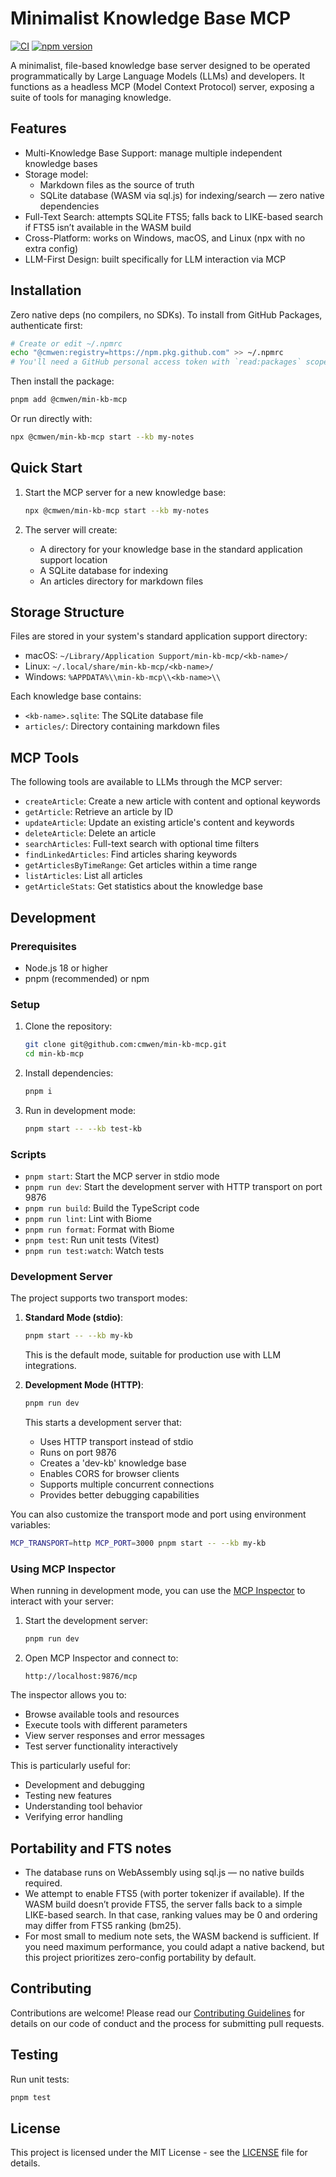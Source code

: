 # Minimalist Knowledge Base MCP

[![CI](https://github.com/cmwen/min-kb-mcp/actions/workflows/ci.yml/badge.svg)](https://github.com/cmwen/min-kb-mcp/actions/workflows/ci.yml)
[![npm version](https://badge.fury.io/js/min-kb-mcp.svg)](https://badge.fury.io/js/min-kb-mcp)

A minimalist, file-based knowledge base server designed to be operated programmatically by Large Language Models (LLMs) and developers. It functions as a headless MCP (Model Context Protocol) server, exposing a suite of tools for managing knowledge.

## Features

- Multi-Knowledge Base Support: manage multiple independent knowledge bases
- Storage model:
   - Markdown files as the source of truth
   - SQLite database (WASM via sql.js) for indexing/search — zero native dependencies
- Full-Text Search: attempts SQLite FTS5; falls back to LIKE-based search if FTS5 isn’t available in the WASM build
- Cross-Platform: works on Windows, macOS, and Linux (npx with no extra config)
- LLM-First Design: built specifically for LLM interaction via MCP

## Installation

Zero native deps (no compilers, no SDKs). To install from GitHub Packages, authenticate first:

```bash
# Create or edit ~/.npmrc
echo "@cmwen:registry=https://npm.pkg.github.com" >> ~/.npmrc
# You'll need a GitHub personal access token with `read:packages` scope
```

Then install the package:

```bash
pnpm add @cmwen/min-kb-mcp
```

Or run directly with:

```bash
npx @cmwen/min-kb-mcp start --kb my-notes
```

## Quick Start

1) Start the MCP server for a new knowledge base:

   ```bash
   npx @cmwen/min-kb-mcp start --kb my-notes
   ```

2) The server will create:
   - A directory for your knowledge base in the standard application support location
   - A SQLite database for indexing
   - An articles directory for markdown files

## Storage Structure

Files are stored in your system's standard application support directory:

- macOS: `~/Library/Application Support/min-kb-mcp/<kb-name>/`
- Linux: `~/.local/share/min-kb-mcp/<kb-name>/`
- Windows: `%APPDATA%\\min-kb-mcp\\<kb-name>\\`

Each knowledge base contains:

- `<kb-name>.sqlite`: The SQLite database file
- `articles/`: Directory containing markdown files

## MCP Tools

The following tools are available to LLMs through the MCP server:

- `createArticle`: Create a new article with content and optional keywords
- `getArticle`: Retrieve an article by ID
- `updateArticle`: Update an existing article's content and keywords
- `deleteArticle`: Delete an article
- `searchArticles`: Full-text search with optional time filters
- `findLinkedArticles`: Find articles sharing keywords
- `getArticlesByTimeRange`: Get articles within a time range
- `listArticles`: List all articles
- `getArticleStats`: Get statistics about the knowledge base

## Development

### Prerequisites

- Node.js 18 or higher
- pnpm (recommended) or npm

### Setup

1. Clone the repository:

   ```bash
   git clone git@github.com:cmwen/min-kb-mcp.git
   cd min-kb-mcp
   ```

2. Install dependencies:

   ```bash
   pnpm i
   ```

3. Run in development mode:
   ```bash
   pnpm start -- --kb test-kb
   ```

### Scripts

- `pnpm start`: Start the MCP server in stdio mode
- `pnpm run dev`: Start the development server with HTTP transport on port 9876
- `pnpm run build`: Build the TypeScript code
- `pnpm run lint`: Lint with Biome
- `pnpm run format`: Format with Biome
- `pnpm test`: Run unit tests (Vitest)
- `pnpm run test:watch`: Watch tests

### Development Server

The project supports two transport modes:

1. **Standard Mode (stdio)**:

   ```bash
   pnpm start -- --kb my-kb
   ```

   This is the default mode, suitable for production use with LLM integrations.

2. **Development Mode (HTTP)**:
   ```bash
   pnpm run dev
   ```
   This starts a development server that:
   - Uses HTTP transport instead of stdio
   - Runs on port 9876
   - Creates a 'dev-kb' knowledge base
   - Enables CORS for browser clients
   - Supports multiple concurrent connections
   - Provides better debugging capabilities

You can also customize the transport mode and port using environment variables:

```bash
MCP_TRANSPORT=http MCP_PORT=3000 pnpm start -- --kb my-kb
```

### Using MCP Inspector

When running in development mode, you can use the [MCP Inspector](https://github.com/modelcontextprotocol/inspector) to interact with your server:

1. Start the development server:

   ```bash
   pnpm run dev
   ```

2. Open MCP Inspector and connect to:
   ```
   http://localhost:9876/mcp
   ```

The inspector allows you to:

- Browse available tools and resources
- Execute tools with different parameters
- View server responses and error messages
- Test server functionality interactively

This is particularly useful for:

- Development and debugging
- Testing new features
- Understanding tool behavior
- Verifying error handling

## Portability and FTS notes

- The database runs on WebAssembly using sql.js — no native builds required.
- We attempt to enable FTS5 (with porter tokenizer if available). If the WASM build doesn’t provide FTS5, the server falls back to a simple LIKE-based search. In that case, ranking values may be 0 and ordering may differ from FTS5 ranking (bm25).
- For most small to medium note sets, the WASM backend is sufficient. If you need maximum performance, you could adapt a native backend, but this project prioritizes zero-config portability by default.

## Contributing

Contributions are welcome! Please read our [Contributing Guidelines](CONTRIBUTING.md) for details on our code of conduct and the process for submitting pull requests.

## Testing

Run unit tests:

```bash
pnpm test
```

## License

This project is licensed under the MIT License - see the [LICENSE](LICENSE) file for details.
